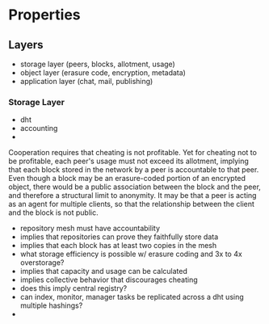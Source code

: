 # Properties

## Layers

- storage layer (peers, blocks, allotment, usage)
- object layer (erasure code, encryption, metadata)
- application layer (chat, mail, publishing)

### Storage Layer

- dht
- accounting
- 

Cooperation requires that cheating is not profitable.  Yet for cheating not to be profitable, each
peer's usage must not exceed its allotment, implying that each block stored in the network by a
peer is accountable to that peer.  Even though a block may be an erasure-coded portion of an
encrypted object, there would be a public association between the block and the peer, and
therefore a structural limit to anonymity.  It may be that a peer is acting as an agent for
multiple clients, so that the relationship between the client and the block is not public.


- repository mesh must have accountability
 - implies that repositories can prove they faithfully store data
  - implies that each block has at least two copies in the mesh
  - what storage efficiency is possible w/ erasure coding and 3x to 4x overstorage?
 - implies that capacity and usage can be calculated
 - implies collective behavior that discourages cheating
 - does this imply central registry?
 - can index, monitor, manager tasks be replicated across a dht using multiple hashings?
- 
